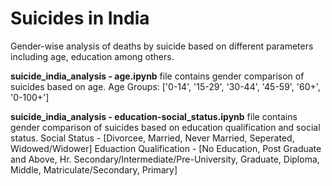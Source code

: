 # Suicides in India
Gender-wise analysis of deaths by suicide based on different parameters including age, education among others.

**suicide_india_analysis - age.ipynb** file contains gender comparison of suicides based on age. Age Groups: ['0-14', '15-29', '30-44', '45-59', '60+', '0-100+']

**suicide_india_analysis - education-social_status.ipynb** file contains gender comparison of suicides based on education qualification and social status.
Social Status - [Divorcee, Married, Never Married, Seperated, Widowed/Widower]
Eduaction Qualification - [No Education, Post Graduate and Above, Hr. Secondary/Intermediate/Pre-University, Graduate, Diploma, Middle, Matriculate/Secondary, Primary]